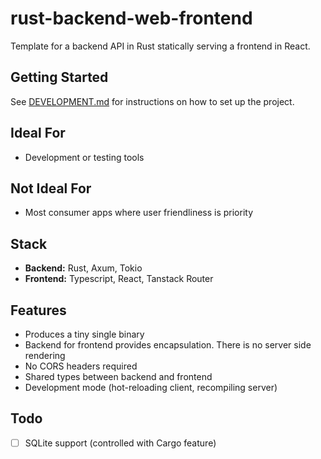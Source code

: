 # rust-backend-web-frontend

Template for a backend API in Rust statically serving a frontend in React.

## Getting Started

See [DEVELOPMENT.md](./DEVELOPMENT.md) for instructions on how to set up the project.

## Ideal For

- Development or testing tools

## Not Ideal For

- Most consumer apps where user friendliness is priority

## Stack

- **Backend:** Rust, Axum, Tokio
- **Frontend:** Typescript, React, Tanstack Router

## Features

- Produces a tiny single binary
- Backend for frontend provides encapsulation. There is no server side rendering
- No CORS headers required
- Shared types between backend and frontend
- Development mode (hot-reloading client, recompiling server)

## Todo

- [ ] SQLite support (controlled with Cargo feature)
